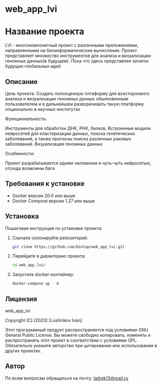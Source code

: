 # web_app_lvi

# Название проекта

LVI - многокомпонетный проект с различными приложениями, направленными на биоинформатические вычисления. Проект представляет множество инструментов для анализа и визуализации геномных данных(в будущем). Пока что здесь представлен зачаток будущих глобальных идей

## Описание

Цель проекта:
Создать полноценную плтаформу для всестороненго анализа и визуализации геномных данных обыкновенным пользователем и в дальнейшем разворачивать такую платформу опционально в научных институтах

Функциональность:

Инструменты для обработки ДНК, РНК, белков. Встроенные модели нейросетей для кластеризации данных, поиска генетических заболеваний, а также прогнозы поиска различных раковых заболеваний. Визуализация геномных данных

Особенности:

Проект разрабатывается одним человеком и чуть-чуть нейросетью, отсюда возможны баги

## Требования к установке

- Docker версии 20.0 или выше
- Docker Compose версии 1.27 или выше 

## Установка

Пошаговая инструкция по установке проекта:

1. Сначала склонируйте репозиторий:

   ```bash
   git clone https://github.com/binlop/web_app_lvi.git
   
2. Перейдите в директорию проекта:
 
   ```bash
   cd web_app_lvi/
   
3. Запустите docker-контейнер:
 
    ```bash   
    docker-compose up - d
    
    
## Лицензия

web_app_lvi

Copyright (C) [2023] [Lushnikov Ivan]

Этот программный продукт распространяется под условиями GNU General Public License.
Вы можете свободно копировать, изменять и распространять этот проект в соответствии с условиями GPL.
Обязательно укажите авторство при цитировании или использовании в других проектах.

    
## Автор
 
По всем вопросам обращаться на почту: ladrek13@mail.ru
 

 
 
